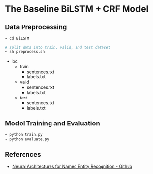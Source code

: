 
# The Baseline BiLSTM + CRF Model

## Data Preprocessing

```bash
~ cd BiLSTM

# split data into train, valid, and test dataset
~ sh preprocess.sh

```

- bc
  - train
    - sentences.txt
    - labels.txt
  - valid
    - sentences.txt
    - labels.txt
  - test
    - sentences.txt
    - labels.txt



## Model Training and Evaluation

```bash
~ python train.py 
~ python evaluate.py
```


## References

- [Neural Architectures for Named Entity Recognition - Github](https://github.com/glample/tagger)

